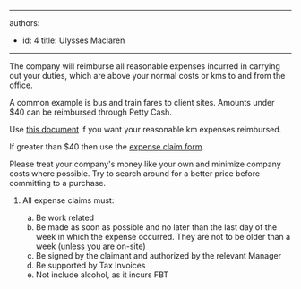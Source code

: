 

---
authors:
  - id: 4
    title: Ulysses Maclaren
---




<span class='intro'> <p>The company will reimburse all reasonable expenses incurred in carrying out your duties, which are above your normal costs or kms to and from the office. </p><p>A common example is bus and train fares to client sites. Amounts under $40 can be reimbursed through Petty Cash.</p> </span>

<p> Use 
   <a href="http&#58;//www.ssw.com.au/ssw/StandardsInternal/Forms/ExpensesReimbursementKM.xlt">this document</a> if you want your reasonable km expenses reimbursed. </p><p> If greater than $40 then use the <a href="http&#58;//www.ssw.com.au/ssw/StandardsInternal/Forms/ExpensesReimbursement.xls">expense claim form</a>.</p><p> Please treat your company's money like your own and minimize company costs where possible. Try to search around for a better price before committing to a purchase. </p><ol><li>All expense claims must&#58;</li><ol style="list-style&#58;lower-alpha;"><li>Be work related</li><li>Be made as soon as possible and no later than the last day of the week in which the expense occurred. They are not to be older than a week (unless you are on-site)</li><li>Be signed by the claimant and authorized by the relevant Manager</li><li>Be supported by Tax Invoices</li><li>Not include alcohol, as it incurs FBT</li></ol></ol>


